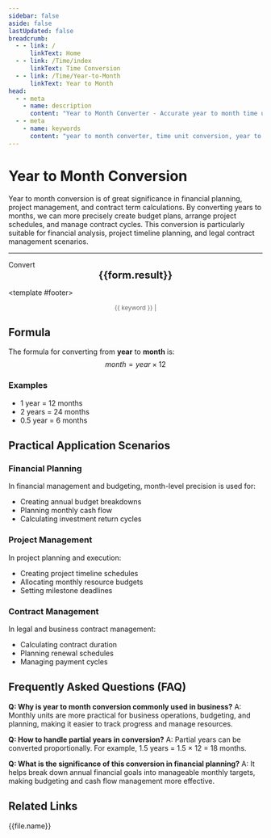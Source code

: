 ```yaml
---
sidebar: false
aside: false
lastUpdated: false
breadcrumb:
  - - link: /
      linkText: Home
  - - link: /Time/index
      linkText: Time Conversion
  - - link: /Time/Year-to-Month
      linkText: Year to Month
head:
  - - meta
    - name: description
      content: "Year to Month Converter - Accurate year to month time unit conversion tool. Supports financial planning, project management, contract terms and other application scenarios. Uses the formula year × 12 for conversion, providing detailed calculation steps and practical application cases."
  - - meta
    - name: keywords
      content: "year to month converter, time unit conversion, year to month, year to month, financial planning, project management, contract terms, time planning, year month conversion, time calculator"
---
```

# Year to Month Conversion

Year to month conversion is of great significance in financial planning, project management, and contract term calculations. By converting years to months, we can more precisely create budget plans, arrange project schedules, and manage contract cycles. This conversion is particularly suitable for financial analysis, project timeline planning, and legal contract management scenarios.

---
<script setup>
import { onMounted, reactive, inject, ref } from 'vue'
import { NButton,NForm ,NFormItem,NInput,NInputNumber,NSelect,NCard,useMessage,NGrid ,NGi  } from 'naive-ui'
import { defineClientComponent } from 'vitepress'
import { Time } from '../files';

const convert = inject('convert')

const form = reactive({
  number: null,
  result: '',
  title: 'Year to Month Converter',
  seoKey: ['year to month', 'financial planning', 'project management', 'contract terms', 'time planning', 'year month conversion', 'time calculator', 'year to month']
})

const convertHandler = () => {
  if (form.number !== null && !isNaN(form.number)) {
    const convertedValue = parseFloat(form.number) * 12
    form.result = `${form.number} year = ${convertedValue.toFixed(0)} months`
  } else {
    form.result = 'Please enter a valid number.'
  }
}
</script>

<n-card :title="form.title" embedded hoverable>
  <n-form size="large" :model="form">
    <n-form-item label="Year">
      <n-input-number v-model:value="form.number" placeholder="Enter years" style="width: 100%" />
    </n-form-item>
    <n-form-item>
      <n-button type="info" @click="convertHandler" block>Convert</n-button>
    </n-form-item>
  </n-form>

  <n-card embedded :bordered="false" hoverable>
    <div style="text-align:center;font-size:20px;">
      <strong>{{form.result}}</strong>
    </div>
  </n-card>

  <template #footer>
    <div style="font-size: 12px; color: #666; text-align: center;">
      <span v-for="(keyword, index) in form.seoKey" :key="index">
        {{ keyword }}<span v-if="index < form.seoKey.length - 1"> | </span>
      </span>
    </div>
  </template>
</n-card>

## Formula

The formula for converting from **year** to **month** is:
$$ month = year \times 12 $$

### Examples
- 1 year = 12 months
- 2 years = 24 months
- 0.5 year = 6 months

## Practical Application Scenarios

### Financial Planning
In financial management and budgeting, month-level precision is used for:
- Creating annual budget breakdowns
- Planning monthly cash flow
- Calculating investment return cycles

### Project Management
In project planning and execution:
- Creating project timeline schedules
- Allocating monthly resource budgets
- Setting milestone deadlines

### Contract Management
In legal and business contract management:
- Calculating contract duration
- Planning renewal schedules
- Managing payment cycles

## Frequently Asked Questions (FAQ)

**Q: Why is year to month conversion commonly used in business?**
A: Monthly units are more practical for business operations, budgeting, and planning, making it easier to track progress and manage resources.

**Q: How to handle partial years in conversion?**
A: Partial years can be converted proportionally. For example, 1.5 years = 1.5 × 12 = 18 months.

**Q: What is the significance of this conversion in financial planning?**
A: It helps break down annual financial goals into manageable monthly targets, making budgeting and cash flow management more effective.

## Related Links
<n-grid x-gap="12" :cols="2">
  <n-gi v-for="(file, index) in Time" :key="index">
    <n-button
      text
      tag="a"
      :href="file.path"
      type="info"
    >
      {{file.name}}
    </n-button>
  </n-gi>
</n-grid>